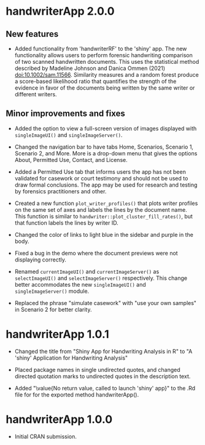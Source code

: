 # handwriterApp 2.0.0

## New features

* Added functionality from 'handwriterRF' to the 'shiny' app. The new functionality allows users to perform forensic handwriting comparison of two scanned handwritten documents. This uses the statistical method described by Madeline Johnson and Danica Ommen (2021) <doi:10.1002/sam.11566>. Similarity measures and a random forest produce a score-based likelihood ratio that quantifies the strength of the evidence in favor of the documents being written by the same writer or different writers.

## Minor improvements and fixes

* Added the option to view a full-screen version of images displayed with `singleImageUI()` and `singleImageServer()`.

* Changed the navigation bar to have tabs Home, Scenarios, Scenario 1, Scenario 2, and More. More is a drop-down menu that gives the options About, Permitted Use, Contact, and License.

* Added a Permitted Use tab that informs users the app has not been validated for casework or court testimony and should not be used to draw formal conclusions. The app may be used for research and testing by forensics practitioners and other.

* Created a new function `plot_writer_profiles()` that plots writer profiles on the same set of axes and labels the lines by the document name. This function is similar to `handwriter::plot_cluster_fill_rates()`, but that function labels the lines by writer ID.

* Changed the color of links to light blue in the sidebar and purple in the body.

* Fixed a bug in the demo where the document previews were not displaying correctly.

* Renamed `currentImageUI()` and `currentImageServer()` as `selectImageUI()` and `selectImageServer()` respectively. This change better accommodates the new `singleImageUI()` and `singleImageServer()` module.

* Replaced the phrase "simulate casework" with "use your own samples" in Scenario 2 for better clarity.

# handwriterApp 1.0.1

* Changed the title from "Shiny App for Handwriting Analysis in R" to "A 'shiny' Application for Handwriting Analysis"

* Placed package names in single undirected quotes, and changed directed quotation marks to undirected quotes in the description text.

* Added "\value{No return value, called to launch 'shiny' app}" to the .Rd file for for the exported method handwriterApp().

# handwriterApp 1.0.0

* Initial CRAN submission.
